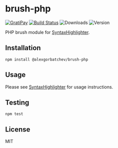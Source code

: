 # brush-php

[![GratiPay](https://img.shields.io/gratipay/user/alexgorbatchev.svg)](https://gratipay.com/alexgorbatchev/)
[![Build Status](https://travis-ci.org/syntaxhighlighter/brush-php.svg)](https://travis-ci.org/syntaxhighlighter/brush-php)
![Downloads](https://img.shields.io/npm/dm/@alexgorbatchev/brush-php.svg)
![Version](https://img.shields.io/npm/v/@alexgorbatchev/brush-php.svg)

PHP brush module for [SyntaxHighlighter](https://github.com/syntaxhighlighter/syntaxhighlighter).

## Installation

```
npm install @alexgorbatchev/brush-php
```

## Usage

Please see [SyntaxHighlighter](https://github.com/syntaxhighlighter/syntaxhighlighter) for usage instructions.

## Testing

```
npm test
```

## License

MIT
